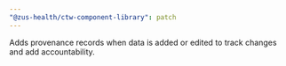 ```yaml
---
"@zus-health/ctw-component-library": patch
---
```


Adds provenance records when data is added or edited to track changes and add accountability.

